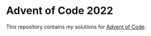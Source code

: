 # Advent of Code 2022

This repository contains my solutions for [Advent of Code](https://adventofcode.com/).
